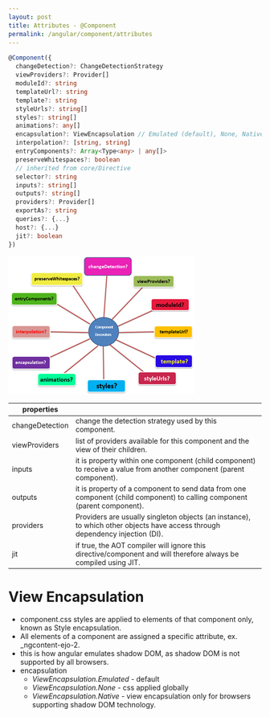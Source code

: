 ```yaml
---
layout: post
title: Attributes - @Component
permalink: /angular/component/attributes
---
```


```ts
@Component({ 
  changeDetection?: ChangeDetectionStrategy
  viewProviders?: Provider[]
  moduleId?: string
  templateUrl?: string
  template?: string
  styleUrls?: string[]
  styles?: string[]
  animations?: any[]
  encapsulation?: ViewEncapsulation // Emulated (default), None, Native
  interpolation?: [string, string]
  entryComponents?: Array<Type<any> | any[]>
  preserveWhitespaces?: boolean
  // inherited from core/Directive
  selector?: string
  inputs?: string[]
  outputs?: string[]
  providers?: Provider[]
  exportAs?: string
  queries?: {...}
  host?: {...}
  jit?: boolean
})
```

![component-attributes](https://github.com/arpit04tripathi/files-cdn/raw/cdn/angular/component.png)

|properties|  |
|---|---|
| changeDetection | change the detection strategy used by this component.                                                                        |
| viewProviders   | list of providers available for this component and the view of their children.                                               |
| inputs          | it is property within one component (child component) to receive a value from another component (parent component).          |
| outputs         | it is property of a component to send data from one component (child component) to calling component (parent component).     |
| providers       | Providers are usually singleton objects (an instance), to which other objects have access through dependency injection (DI). |
| jit             | if true, the AOT compiler will ignore this directive/component and will therefore always be compiled using JIT.              |

# View Encapsulation
- component.css styles are applied to elements of that component only, known as Style encapsulation.
- All elements of a component are assigned a specific attribute, ex. _ngcontent-ejo-2.
- this is how angular emulates shadow DOM, as shadow DOM is not supported by all browsers.
- encapsulation
  - *ViewEncapsulation.Emulated* - default
  - *ViewEncapsulation.None* - css applied globally
  - *ViewEncapsulation.Native* - view encapsulation only for browsers supporting shadow DOM technology.
